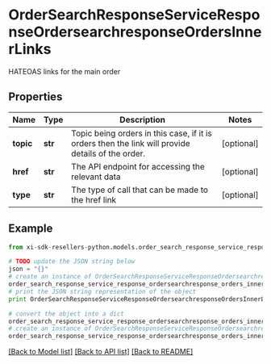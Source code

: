 # OrderSearchResponseServiceResponseOrdersearchresponseOrdersInnerLinks

HATEOAS links for the main order

## Properties

Name | Type | Description | Notes
------------ | ------------- | ------------- | -------------
**topic** | **str** | Topic being orders in this case, if it is orders then the link will provide details of the order. | [optional] 
**href** | **str** | The API endpoint for accessing the relevant data | [optional] 
**type** | **str** | The type of call that can be made to the href link | [optional] 

## Example

```python
from xi-sdk-resellers-python.models.order_search_response_service_response_ordersearchresponse_orders_inner_links import OrderSearchResponseServiceResponseOrdersearchresponseOrdersInnerLinks

# TODO update the JSON string below
json = "{}"
# create an instance of OrderSearchResponseServiceResponseOrdersearchresponseOrdersInnerLinks from a JSON string
order_search_response_service_response_ordersearchresponse_orders_inner_links_instance = OrderSearchResponseServiceResponseOrdersearchresponseOrdersInnerLinks.from_json(json)
# print the JSON string representation of the object
print OrderSearchResponseServiceResponseOrdersearchresponseOrdersInnerLinks.to_json()

# convert the object into a dict
order_search_response_service_response_ordersearchresponse_orders_inner_links_dict = order_search_response_service_response_ordersearchresponse_orders_inner_links_instance.to_dict()
# create an instance of OrderSearchResponseServiceResponseOrdersearchresponseOrdersInnerLinks from a dict
order_search_response_service_response_ordersearchresponse_orders_inner_links_form_dict = order_search_response_service_response_ordersearchresponse_orders_inner_links.from_dict(order_search_response_service_response_ordersearchresponse_orders_inner_links_dict)
```
[[Back to Model list]](../README.md#documentation-for-models) [[Back to API list]](../README.md#documentation-for-api-endpoints) [[Back to README]](../README.md)


